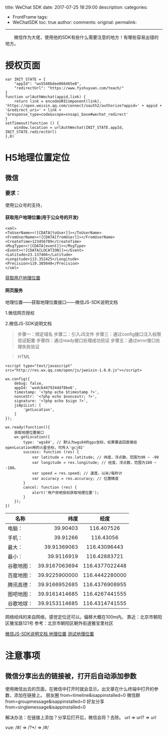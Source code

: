 ﻿title: WeChat SDK
date: 2017-07-25 18:29:00
description: 
categories:
- FrontFrame
tags:
- WeChatSDK
toc: true
author:
comments:
original:
permalink: 
---
　　微信作为大佬，使用他的SDK有些什么需要注意的地方！有哪些容易出错的地方。
<!-- more -->

# 授权页面

```
var INIT_STATE = {
	"appId": "wx5548bdee066465e0",
	"redirectUrl": "https://www.fyshuyuan.com/teach/"
}
function urlAuthWechat(appid,link) {
	return link = encodeURIComponent(link), 'https://open.weixin.qq.com/connect/oauth2/authorize?appid=' + appid + '&redirect_uri=' + link + '&response_type=code&scope=snsapi_base#wechat_redirect'
}
setTimeout(function () {
	window.location = urlAuthWechat(INIT_STATE.appId, INIT_STATE.redirectUrl)
},0)
```

# H5地理位置定位

## 微信

### 要求：
使用公众号的支持，

#### 获取用户地理位置(用于公众号的开发)

```
<xml>
<ToUserName><![CDATA[toUser]]></ToUserName>
<FromUserName><![CDATA[fromUser]]></FromUserName>
<CreateTime>123456789</CreateTime>
<MsgType><![CDATA[event]]></MsgType>
<Event><![CDATA[LOCATION]]></Event>
<Latitude>23.137466</Latitude>
<Longitude>113.352425</Longitude>
<Precision>119.385040</Precision>
</xml>
```
[获取用户地理位置](https://mp.weixin.qq.com/wiki?t=resource/res_main&id=mp1421140841&token=&lang=zh_CN "")

#### 网页服务
地理位置——获取地理位置接口——微信JS-SDK说明文档

1.微信网页授权

2.微信JS-SDK说明文档
>步骤一：绑定域名
步骤二：引入JS文件
步骤三：通过config接口注入权限验证配置
步骤四：通过ready接口处理成功验证
步骤五：通过error接口处理失败验证


>HTML

```
<script type="text/javascript" src="http://res.wx.qq.com/open/js/jweixin-1.0.0.js"></script>

wx.config({
    debug: false,
    appId: 'wxdcb447934ddf8be6',
    timestamp: '<?php echo $timestamp ?>',
    nonceStr: '<?php echo $noncestr; ?>',
    signature: '<?php echo $sign ?>',
    jsApiList: [
        'getLocation',
    ]
});

wx.ready(function(){
	获取地理位置接口
	wx.getLocation({
	    type: 'wgs84', // 默认为wgs84的gps坐标，如果要返回直接给openLocation用的火星坐标，可传入'gcj02'
	    success: function (res) {
	        var latitude = res.latitude; // 纬度，浮点数，范围为90 ~ -90
	        var longitude = res.longitude; // 经度，浮点数，范围为180 ~ -180。
	        var speed = res.speed; // 速度，以米/每秒计
	        var accuracy = res.accuracy; // 位置精度
	    }
	    cancel: function (res) {
			alert('用户拒绝授权获取地理位置');
	    }
	});
})
```

| 名称        | 纬度   |  经度  |
| --------   | -----:  | :----:  |
| 电脑：    | 39.90403      | 116.407526      |
| 手机：    | 39.91266      | 116.43056       |
| 最大：    | 39.91369063   | 116.43096443    |
| 最小：    | 39.9116919    | 116.42883721    |
| 谷歌地图：| 39.9167063694 | 116.4377022448  |
| 百度地图：| 39.9225900000 | 116.4442280000  |
| 腾讯高德：| 39.9166952685 | 116.4376908955  |
| 图吧地图：| 39.9161414685 | 116.4267441555  |
| 谷歌地球：| 39.9153114685 | 116.4314741555  |

网络经纬的来自网络，感觉定位还可以。偏移大概在100m内。
靠近：北京市朝阳区雅宝路121号
参考：北京市朝阳区朝外街道雅宝里社区

[微信JS-SDK说明文档 地理位置](https://mp.weixin.qq.com/wiki?t=resource/res_main&id=mp1421141115&token=&lang=zh_CN "")
[测试地理位置](http://203.195.235.76/jssdk/#menu-location "")

# 注意事项

## 微信分享出去的链接被，打开后自动添加参数
使用微信出去的页面，在微信中打开时就会显示。出文章在什么终端中打开的参数，添加在链接上。
朋友圈   from=timeline&isappinstalled=0
微信群   from=groupmessage&isappinstalled=0
好友分享 from=singlemessage&isappinstalled=0

解决办法：在链接上添加？分享后打开后，微信会将？去除。
url => url? => url

vue:
/#/ => /?*/ => /#/
